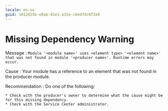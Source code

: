 ```yaml
---
locale: en-us
guid: 1812425b-e8ab-42e1-a32e-c6ed7dc6f2e6
---
```


# Missing Dependency Warning

Message
:   `Module '<module name>' uses <element type> '<element name>' that was not found in module '<producer name>'. Runtime errors may occur.`

Cause
:   Your module has a reference to an element that was not found in the producer module.

Recommendation
:   Do one of the following:

    * Check with the producer's owner to determine what the cause might be for this missing dependency.
    * Check with the Service Center administrator.
